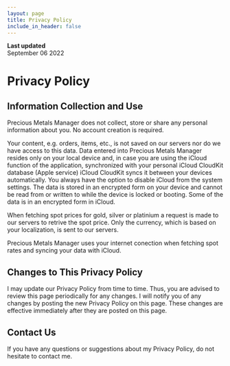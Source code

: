 ```yaml
---
layout: page
title: Privacy Policy
include_in_header: false
---
```


**Last updated**  
September 06 2022

# Privacy Policy

## Information Collection and Use

Precious Metals Manager does not collect, store or share any personal information about you. 
No account creation is required.

Your content, e.g. orders, items, etc., is not saved on our servers nor do we have access to this data. 
Data entered into Precious Metals Manager resides only on your local device and, in case you are using 
the iCloud function of the application, synchronized with your personal iCloud CloudKit database (Apple service)
iCloud CloudKit syncs it between your devices automatically. You always have the option to disable iCloud 
from the system settings. The data is stored in an encrypted form on your device and cannot be read from 
or written to while the device is locked or booting. Some of the data is in an encrypted form in iCloud.

When fetching spot prices for gold, silver or platinium a request is made to our servers to retrive the spot price.
Only the currency, which is based on your localization, is sent to our servers.

Precious Metals Manager uses your internet conection when fetching spot rates and syncing your data with iCloud.

## Changes to This Privacy Policy

I may update our Privacy Policy from time to time. Thus, you are advised to review this page periodically for any 
changes. I will notify you of any changes by posting the new Privacy Policy on this page.
 These changes are effective immediately after they are posted on this page.

## Contact Us

 If you have any questions or suggestions about my Privacy Policy, do not hesitate to contact me.